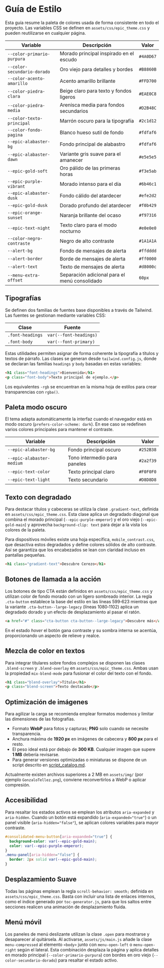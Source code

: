 # Guía de Estilo

Esta guía resume la paleta de colores usada de forma consistente en todo el proyecto. Las variables CSS se definen en `assets/css/epic_theme.css` y pueden reutilizarse en cualquier página.

| Variable                    | Descripción                                   | Valor     |
| --------------------------- | --------------------------------------------- | --------- |
| `--color-primario-purpura`  | Morado principal inspirado en el escudo       | `#4A0D67` |
| `--color-secundario-dorado` | Oro viejo para detalles y bordes              | `#B8860B` |
| `--color-acento-amarillo`   | Acento amarillo brillante                     | `#FFD700` |
| `--color-piedra-clara`      | Beige claro para texto y fondos ligeros       | `#EAE0C8` |
| `--color-piedra-media`      | Arenisca media para fondos secundarios        | `#D2B48C` |
| `--color-texto-principal`   | Marrón oscuro para la tipografía              | `#2c1d12` |
| `--color-fondo-pagina`      | Blanco hueso sutil de fondo                   | `#fdfaf6` |
| `--epic-alabaster-bg`       | Fondo principal de alabastro                  | `#fdfaf6` |
| `--epic-alabaster-dawn`     | Variante gris suave para el amanecer          | `#e5e5e5` |
| `--epic-gold-soft`          | Oro pálido de las primeras horas              | `#f3e5ab` |
| `--epic-purple-vibrant`     | Morado intenso para el día                    | `#6b46c1` |
| `--epic-alabaster-dusk`     | Fondo cálido del atardecer                    | `#efe2d2` |
| `--epic-gold-dusk`          | Dorado profundo del atardecer                 | `#f0b429` |
| `--epic-orange-sunset`      | Naranja brillante del ocaso                   | `#f97316` |
| `--epic-text-night`         | Texto claro para el modo nocturno             | `#e0e0e0` |
| `--color-negro-contraste`   | Negro de alto contraste                       | `#1A1A1A` |
| `--alert-bg`                | Fondo de mensajes de alerta                   | `#ffdddd` |
| `--alert-border`            | Borde de mensajes de alerta                   | `#ff0000` |
| `--alert-text`              | Texto de mensajes de alerta                   | `#d8000c` |
| `--menu-extra-offset`       | Separación adicional para el menú consolidado | `60px`    |

## Tipografías

Se definen dos familias de fuentes base disponibles a través de Tailwind. Las
fuentes se gestionan mediante variables CSS:

| Clase            | Fuente                 |
| ---------------- | ---------------------- |
| `.font-headings` | `var(--font-headings)` |
| `.font-body`     | `var(--font-primary)`  |

Estas utilidades permiten asignar de forma coherente la tipografía a títulos y
textos de párrafo. Las clases se generan desde `tailwind.config.js`, donde se
declaran las familias `headings` y `body` basadas en estas variables:

```html
<h1 class="font-headings">Bienvenida</h1>
<p class="font-body">Texto principal de ejemplo.</p>
```

Los equivalentes `-rgb` se encuentran en la misma hoja de estilos para crear transparencias con `rgba()`.

## Paleta modo oscuro

El tema adapta automáticamente la interfaz cuando el navegador está en modo oscuro (`prefers-color-scheme: dark`).
En ese caso se redefinen varios colores principales para mantener el contraste.

| Variable                  | Descripción                  | Valor     |
| ------------------------- | ---------------------------- | --------- |
| `--epic-alabaster-bg`     | Fondo principal oscuro       | `#252B38` |
| `--epic-alabaster-medium` | Tono intermedio para paneles | `#2a2f39` |
| `--epic-text-color`       | Texto principal claro        | `#F0F0F0` |
| `--epic-text-light`       | Texto secundario             | `#D8D8D8` |

## Texto con degradado

Para destacar títulos y cabeceras se utiliza la clase `.gradient-text`,
definida en `assets/css/epic_theme.css`. Esta clase aplica un degradado
diagonal que combina el morado principal (`--epic-purple-emperor`) y el
oro viejo (`--epic-gold-main`) y aprovecha `background-clip: text` para
dejar a la vista los colores de la paleta.

Para dispositivos móviles existe una hoja específica,
`mobile_contrast.css`, que desactiva estos degradados y define
colores sólidos de alto contraste. Así se garantiza que los encabezados
se lean con claridad incluso en pantallas pequeñas.

```html
<h1 class="gradient-text">Descubre Cerezo</h1>
```

## Botones de llamada a la acción

Los botones de tipo CTA están definidos en
`assets/css/epic_theme.css` y utilizan color de fondo morado con un
ligero sombreado interior. La regla `.cta-button` establece la base del
estilo en las líneas 599‑623 mientras que la variante
`.cta-button--large-legacy` (líneas 1080‑1102) aplica un degradado
dorado y un efecto de desplazamiento al pasar el ratón.

```html
<a href="#" class="cta-button cta-button--large-legacy">Descubre más</a>
```

En el estado _hover_ el botón gana contraste y su sombra interna se
acentúa, proporcionando un aspecto de relieve y realce.

## Mezcla de color en textos

Para integrar titulares sobre fondos complejos se disponen las clases `.blend-screen` y `.blend-overlay` en `assets/css/epic_theme.css`. Ambas usan la propiedad `mix-blend-mode` para fusionar el color del texto con el fondo.

```html
<h1 class="blend-overlay">Título</h1>
<p class="blend-screen">Texto destacado</p>
```

## Optimización de imágenes

Para agilizar la carga se recomienda emplear formatos modernos y limitar las dimensiones de las fotografías.

- Formato **WebP** para fotos y capturas; **PNG** solo cuando se necesite transparencia.
- Anchura máxima de **1920&nbsp;px** en imágenes de cabecera y **800&nbsp;px** para el resto.
- El peso ideal está por debajo de **300&nbsp;KB**. Cualquier imagen que supere **1&nbsp;MB** debería revisarse.
- Para generar versiones optimizadas o miniaturas se dispone de un script descrito en [script_catalog.md](script_catalog.md).

Actualmente existen archivos superiores a 2&nbsp;MB en `assets/img/` (por ejemplo `GonzaloTellez.png`), conviene reconvertirlos a WebP o aplicar compresión.

## Accesibilidad

Para resaltar los estados activos se emplean los atributos `aria-expanded` y `aria-hidden`.
Cuando un botón está expandido (`aria-expanded="true"`) o un panel visible
(`aria-hidden="false"`), se aplican colores variables para mayor contraste.

```css
#consolidated-menu-button[aria-expanded="true"] {
  background-color: var(--epic-gold-main);
  color: var(--epic-purple-emperor);
}
.menu-panel[aria-hidden="false"] {
  border: 2px solid var(--epic-gold-main);
}
```

## Desplazamiento Suave

Todas las páginas emplean la regla `scroll-behavior: smooth;` definida en
`assets/css/epic_theme.css`. Basta con incluir una lista de enlaces internos,
como el índice generado por `toc-generator.js`, para que los saltos entre
secciones realicen una animación de desplazamiento fluida.

## Menú móvil

Los paneles de menú deslizante utilizan la clase `.open` para mostrarse y
desaparecer al quitársela. Al activarse, `assets/js/main.js` añade la clase
`menu-compressed` al elemento `<body>` junto con `menu-open-left` o
`menu-open-right` según el lateral. Esta combinación desplaza la página y aplica
detalles en morado principal (`--color-primario-purpura`) con bordes en oro viejo
(`--color-secundario-dorado`) para resaltar el estado activo.
